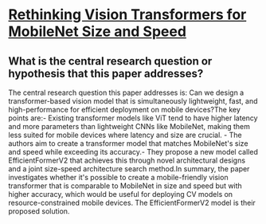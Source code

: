 # [Rethinking Vision Transformers for MobileNet Size and Speed](https://arxiv.org/abs/2212.08059)

## What is the central research question or hypothesis that this paper addresses?

The central research question this paper addresses is: Can we design a transformer-based vision model that is simultaneously lightweight, fast, and high-performance for efficient deployment on mobile devices?The key points are:- Existing transformer models like ViT tend to have higher latency and more parameters than lightweight CNNs like MobileNet, making them less suited for mobile devices where latency and size are crucial. - The authors aim to create a transformer model that matches MobileNet's size and speed while exceeding its accuracy.- They propose a new model called EfficientFormerV2 that achieves this through novel architectural designs and a joint size-speed architecture search method.In summary, the paper investigates whether it's possible to create a mobile-friendly vision transformer that is comparable to MobileNet in size and speed but with higher accuracy, which would be useful for deploying CV models on resource-constrained mobile devices. The EfficientFormerV2 model is their proposed solution.
